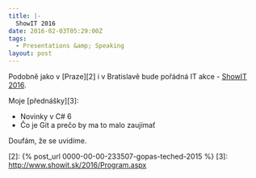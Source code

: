 ```yaml
---
title: |-
  ShowIT 2016
date: 2016-02-03T05:29:00Z
tags:
  - Presentations &amp; Speaking
layout: post
---
```

Podobně jako v [Praze][2] i v Bratislavě bude pořádná IT akce - [ShowIT 2016][1].

Moje [přednášky][3]:

* Novinky v C# 6
* Čo je Git a prečo by ma to malo zaujímať

Doufám, že se uvidíme.

[1]: http://www.showit.sk/2016
[2]: {% post_url 0000-00-00-233507-gopas-teched-2015 %}
[3]: http://www.showit.sk/2016/Program.aspx